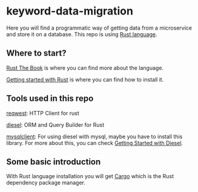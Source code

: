 # keyword-data-migration

Here you will find a programmatic way of getting data from a microservice and store it on a database.
This repo is using [Rust language](https://www.rust-lang.org/).

## Where to start?

[Rust The Book](https://doc.rust-lang.org/book/) is where you can find more about the language.

[Getting started with Rust](https://www.rust-lang.org/learn/get-started) is where you can find how to install it.

## Tools used in this repo
[reqwest](https://github.com/seanmonstar/reqwest): HTTP Client for rust

[diesel](http://diesel.rs/): ORM and Query Builder for Rust

[mysqlclient](https://pypi.org/project/mysqlclient/): For using diesel with mysql, maybe you have to install this library.
For more about this, you can check [Getting Started with Diesel](http://diesel.rs/guides/getting-started/).

## Some basic introduction

With Rust language installation you will get [Cargo](https://github.com/rust-lang/cargo) which is the Rust dependency package manager.
